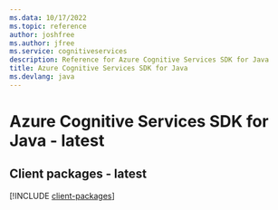 ```yaml
---
ms.data: 10/17/2022
ms.topic: reference
author: joshfree
ms.author: jfree
ms.service: cognitiveservices
description: Reference for Azure Cognitive Services SDK for Java
title: Azure Cognitive Services SDK for Java
ms.devlang: java
---
```

# Azure Cognitive Services SDK for Java - latest

## Client packages - latest
[!INCLUDE [client-packages](cognitive-services-client-index.md)]